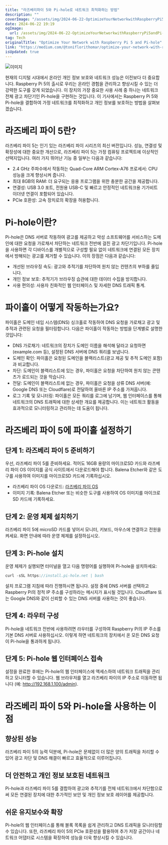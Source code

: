 ```yaml
---
title: "라즈베리파이 5와 Pi-hole로 네트워크 최적화하는 방법"
description: ""
coverImage: "/assets/img/2024-06-22-OptimizeYourNetworkwithRaspberryPi5andPi-hole_0.png"
date: 2024-06-22 19:19
ogImage:
  url: /assets/img/2024-06-22-OptimizeYourNetworkwithRaspberryPi5andPi-hole_0.png
tag: Tech
originalTitle: "Optimize Your Network with Raspberry Pi 5 and Pi-hole"
link: "https://medium.com/@toniflorithomar/optimize-your-network-with-raspberry-pi-5-and-pi-hole-11cd6729e67c"
isUpdated: true
---
```


![이미지](/assets/img/2024-06-22-OptimizeYourNetworkwithRaspberryPi5andPi-hole_0.png)

현재의 디지털 시대에서 온라인 개인 정보 보호와 네트워크 성능은 이전보다 더 중요합니다. Raspberry Pi 5의 출시로 우리는 온라인 경험을 관리하고 향상시킬 수 있는 더 강력한 도구를 갖게 되었습니다. 이 장치의 가장 중요한 사용 사례 중 하나는 네트워크 전체 광고 차단기인 Pi-hole을 구현하는 것입니다. 이 기사에서는 Raspberry Pi 5와 Pi-hole을 결합하여 가정 네트워크를 최적화하고 개인 정보를 보호하는 방법을 살펴보겠습니다.

# 라즈베리 파이 5란?

라즈베리 파이 5는 인기 있는 라즈베리 파이 시리즈의 최신 버전입니다. 성능, 연결성 및 확장성에 대한 중요한 개선으로, 라즈베리 파이 5는 가정 컴퓨팅 프로젝트에 이상적인 선택지입니다. 여러 가지 뛰어난 기능 중 일부는 다음과 같습니다:

<!-- cozy-coder - 수평 -->

<ins class="adsbygoogle"
     style="display:block"
     data-ad-client="ca-pub-4877378276818686"
     data-ad-slot="1107185301"
     data-ad-format="auto"
     data-full-width-responsive="true"></ins>

<script>
     (adsbygoogle = window.adsbygoogle || []).push({});
</script>

- 2.4 GHz 주파수에서 작동하는 Quad-Core ARM Cortex-A76 프로세서: CPU 성능을 크게 향상시켜 줍니다.
- 최대 8GB의 RAM: 더 요구되는 응용 프로그램을 위한 충분한 공간을 제공합니다.
- 연결성: USB 3.0 포트, 전원용 USB-C 및 빠르고 안정적인 네트워크용 기가비트 이더넷 연결이 포함되어 있습니다.
- PCIe 호환성: 고속 장치로의 확장을 허용합니다.

# Pi-hole이란?

Pi-hole은 DNS 서버로 작동하여 광고를 제공하고 악성 소프트웨어를 서비스하는 도메인에 대한 요청을 가로채서 차단하는 네트워크 전반에 걸친 광고 차단기입니다. Pi-hole을 사용하면 각 디바이스를 개별적으로 구성할 필요 없이 네트워크에 연결된 모든 장치에서 방해되는 광고를 제거할 수 있습니다. 이의 장점은 다음과 같습니다:

- 개선된 브라우징 속도: 광고와 추적기를 차단하여 원치 않는 컨텐츠의 부하를 줄입니다.
- 개인 정보 보호: 추적기가 브라우징 습관에 대한 데이터 수집을 방지합니다.
- 사용 편의성: 사용자 친화적인 웹 인터페이스 및 자세한 DNS 트래픽 통계.

<!-- cozy-coder - 수평 -->

<ins class="adsbygoogle"
     style="display:block"
     data-ad-client="ca-pub-4877378276818686"
     data-ad-slot="1107185301"
     data-ad-format="auto"
     data-full-width-responsive="true"></ins>

<script>
     (adsbygoogle = window.adsbygoogle || []).push({});
</script>

# 파이홀이 어떻게 작동하는가요?

파이홀은 도메인 네임 시스템(DNS) 싱크홀로 작동하여 DNS 요청을 가로채고 광고 및 추적과 관련된 요청을 필터링합니다. 다음은 파이홀이 작동하는 방법을 단계별로 설명한 것입니다:

- DNS 가로채기: 네트워크의 장치가 도메인 이름을 해석해 달라고 요청하면(example.com 등), 설정된 DNS 서버에 DNS 쿼리를 보냅니다.
- 도메인 확인: 파이홀은 요청된 도메인을 블랙리스트(광고 제공 및 추적 도메인 포함)과 비교합니다.
- 차단: 도메인이 블랙리스트에 있는 경우, 파이홀은 요청을 차단하여 원치 않는 콘텐츠가 로드되는 것을 막습니다.
- 전달: 도메인이 블랙리스트에 없는 경우, 파이홀은 요청을 상류 DNS 서버(예: Google DNS 또는 Cloudflare)로 전달하여 올바른 IP 주소를 가져옵니다.
- 로그 기록 및 모니터링: 파이홀은 모든 쿼리를 로그에 남기며, 웹 인터페이스를 통해 네트워크의 DNS 트래픽에 대한 상세한 개요를 제공합니다. 이는 네트워크 활동을 효과적으로 모니터링하고 관리하는 데 도움이 됩니다.

# 라즈베리 파이 5에 파이홀 설정하기

<!-- cozy-coder - 수평 -->

<ins class="adsbygoogle"
     style="display:block"
     data-ad-client="ca-pub-4877378276818686"
     data-ad-slot="1107185301"
     data-ad-format="auto"
     data-full-width-responsive="true"></ins>

<script>
     (adsbygoogle = window.adsbygoogle || []).push({});
</script>

## 단계 1: 라즈베리 파이 5 준비하기

우선, 라즈베리 파이 5를 준비하세요. 적어도 16GB 용량의 마이크로SD 카드와 라즈베리 파이 OS 이미지를 공식 사이트에서 다운로드해야 합니다. Balena Etcher와 같은 도구를 사용하여 이미지를 마이크로SD 카드에 기록하십시오.

- 라즈베리 파이 OS 다운로드: [라즈베리 파이 OS](https://www.raspberrypi.org/software/)
- 이미지 기록: Balena Etcher 또는 비슷한 도구를 사용하여 OS 이미지를 마이크로SD 카드에 기록하세요.

## 단계 2: 운영 체제 설치하기

<!-- cozy-coder - 수평 -->

<ins class="adsbygoogle"
     style="display:block"
     data-ad-client="ca-pub-4877378276818686"
     data-ad-slot="1107185301"
     data-ad-format="auto"
     data-full-width-responsive="true"></ins>

<script>
     (adsbygoogle = window.adsbygoogle || []).push({});
</script>

라즈베리 파이 5에 microSD 카드를 넣어서 모니터, 키보드, 마우스에 연결하고 전원을 켜세요. 화면 안내에 따라 운영 체제를 설정하십시오.

## 단계 3: Pi-hole 설치

운영 체제가 실행되면 터미널을 열고 다음 명령어를 실행하여 Pi-hole을 설치하세요:

```js
curl -sSL https://install.pi-hole.net | bash
```

<!-- cozy-coder - 수평 -->

<ins class="adsbygoogle"
     style="display:block"
     data-ad-client="ca-pub-4877378276818686"
     data-ad-slot="1107185301"
     data-ad-format="auto"
     data-full-width-responsive="true"></ins>

<script>
     (adsbygoogle = window.adsbygoogle || []).push({});
</script>

설치 프로그램 지침에 따라 진행하시면 됩니다. 설정 중에 DNS 서버를 선택하고 Raspberry Pi의 정적 IP 주소를 구성하라는 메시지가 표시될 것입니다. Cloudflare 또는 Google DNS와 같이 신뢰할 수 있는 DNS 서버를 사용하는 것이 좋습니다.

## 단계 4: 라우터 구성

Pi-hole을 네트워크 전반에 사용하려면 라우터를 구성하여 Raspberry Pi의 IP 주소를 기본 DNS 서버로 사용하십시오. 이렇게 하면 네트워크의 장치에서 온 모든 DNS 요청이 Pi-hole을 통과하게 됩니다.

## 단계 5: Pi-hole 웹 인터페이스 접속

<!-- cozy-coder - 수평 -->

<ins class="adsbygoogle"
     style="display:block"
     data-ad-client="ca-pub-4877378276818686"
     data-ad-slot="1107185301"
     data-ad-format="auto"
     data-full-width-responsive="true"></ins>

<script>
     (adsbygoogle = window.adsbygoogle || []).push({});
</script>

설정을 완료한 후에는 Pi-hole의 웹 인터페이스에 액세스하여 네트워크 트래픽을 관리하고 모니터할 수 있습니다. 웹 브라우저를 열고 라즈베리 파이의 IP 주소로 이동하면 됩니다 (예: http://192.168.1.100/admin).

# 라즈베리 파이 5와 Pi-hole을 사용하는 이점

## 향상된 성능

라즈베리 파이 5의 능력 덕분에, Pi-hole은 문제없이 더 많은 양의 트래픽을 처리할 수 있어 광고 차단 및 DNS 해결이 빠르고 효율적으로 이루어집니다.

<!-- cozy-coder - 수평 -->

<ins class="adsbygoogle"
     style="display:block"
     data-ad-client="ca-pub-4877378276818686"
     data-ad-slot="1107185301"
     data-ad-format="auto"
     data-full-width-responsive="true"></ins>

<script>
     (adsbygoogle = window.adsbygoogle || []).push({});
</script>

## 더 안전하고 개인 정보 보호된 네트워크

Pi-hole과 라즈베리 파이 5를 결합하여 광고와 추적기를 전체 네트워크에서 차단함으로써 모든 연결된 장치에 대한 추가적인 보안 및 개인 정보 보호 레이어를 제공합니다.

## 쉬운 유지보수와 확장

Pi-hole의 웹 인터페이스를 통해 블록 목록을 쉽게 관리하고 DNS 트래픽을 모니터링할 수 있습니다. 또한, 라즈베리 파이 5의 PCIe 호환성을 활용하여 추가 저장 공간이나 네트워크 어댑터로 시스템을 확장하여 성능을 더욱 향상시킬 수 있습니다.
